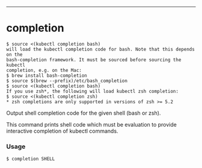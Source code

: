 ------------

# completion



```bdocs-tab:example_shell
$ source <(kubectl completion bash)
will load the kubectl completion code for bash. Note that this depends on the
bash-completion framework. It must be sourced before sourcing the kubectl
completion, e.g. on the Mac:
$ brew install bash-completion
$ source $(brew --prefix)/etc/bash_completion
$ source <(kubectl completion bash)
If you use zsh*, the following will load kubectl zsh completion:
$ source <(kubectl completion zsh)
* zsh completions are only supported in versions of zsh >= 5.2
```



Output shell completion code for the given shell (bash or zsh).

This command prints shell code which must be evaluation to provide interactive
completion of kubectl commands.


### Usage

`$ completion SHELL`



